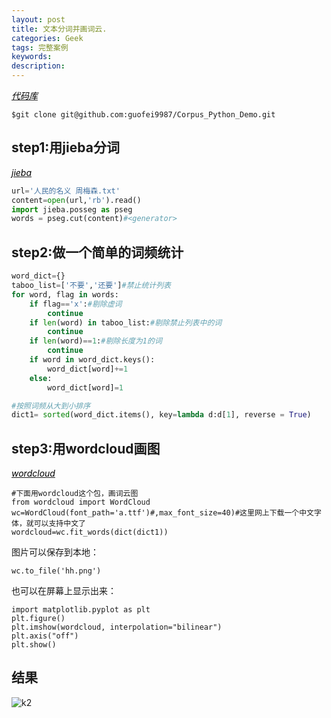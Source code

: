```yaml
---
layout: post
title: 文本分词并画词云.
categories: Geek
tags: 完整案例
keywords:
description:
---
```


<a href='https://github.com/guofei9987/Corpus_Python_Demo'><i class="fa fa-github fa-lg" style="color:#000;">代码库</i></a>

```
$git clone git@github.com:guofei9987/Corpus_Python_Demo.git
```

## step1:用jieba分词

<a href='https://github.com/fxsjy/jieba'><i class="fa fa-github fa-lg" style="color:#000;">jieba</i></a>


```Python
url='人民的名义 周梅森.txt'
content=open(url,'rb').read()
import jieba.posseg as pseg
words = pseg.cut(content)#<generator>
```

## step2:做一个简单的词频统计

```Python
word_dict={}
taboo_list=['不要','还要']#禁止统计列表
for word, flag in words:
    if flag=='x':#剔除虚词
        continue
    if len(word) in taboo_list:#剔除禁止列表中的词
        continue
    if len(word)==1:#剔除长度为1的词
        continue
    if word in word_dict.keys():
        word_dict[word]+=1
    else:
        word_dict[word]=1

#按照词频从大到小排序
dict1= sorted(word_dict.items(), key=lambda d:d[1], reverse = True)
```

## step3:用wordcloud画图

<a href='https://github.com/amueller/word_cloud'><i class="fa fa-github fa-lg" style="color:#000;">wordcloud</i></a>


```
#下面用wordcloud这个包，画词云图
from wordcloud import WordCloud
wc=WordCloud(font_path='a.ttf')#,max_font_size=40)#这里网上下载一个中文字体，就可以支持中文了
wordcloud=wc.fit_words(dict(dict1))
```

图片可以保存到本地：
```
wc.to_file('hh.png')
```

也可以在屏幕上显示出来：
```
import matplotlib.pyplot as plt
plt.figure()
plt.imshow(wordcloud, interpolation="bilinear")
plt.axis("off")
plt.show()
```

## 结果

![k2](http://i.imgur.com/CDq5sDU.png)
